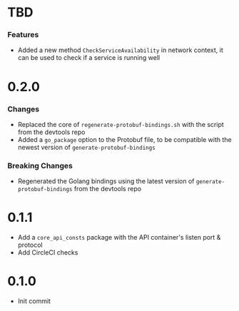 # TBD
### Features
* Added a new method `CheckServiceAvailability` in network context, it can be used to check if a service is running well

# 0.2.0
### Changes
* Replaced the core of `regenerate-protobuf-bindings.sh` with the script from the devtools repo
* Added a `go_package` option to the Protobuf file, to be compatible with the newest version of `generate-protobuf-bindings`

### Breaking Changes
* Regenerated the Golang bindings using the latest version of `generate-protobuf-bindings` from the devtools repo

# 0.1.1
* Add a `core_api_consts` package with the API container's listen port & protocol
* Add CircleCI checks

# 0.1.0
* Init commit
